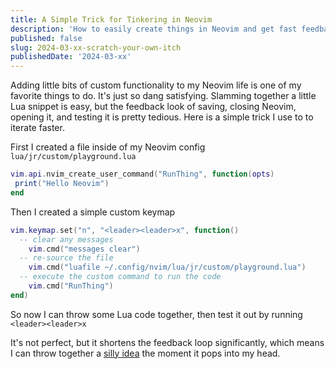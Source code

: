 ```yaml
---
title: A Simple Trick for Tinkering in Neovim
description: 'How to easily create things in Neovim and get fast feedback'
published: false
slug: 2024-03-xx-scratch-your-own-itch
publishedDate: '2024-03-xx'
---
```


Adding little bits of custom functionality to my Neovim life is one of my favorite things to do. It's just so dang satisfying. Slamming together a little Lua snippet is easy, but the feedback look of saving, closing Neovim, opening it, and testing it is pretty tedious. Here is a simple trick I use to to iterate faster.

First I created a file inside of my Neovim config `lua/jr/custom/playground.lua`

```lua
vim.api.nvim_create_user_command("RunThing", function(opts)
 print("Hello Neovim")
end
```

Then I created a simple custom keymap

```lua
vim.keymap.set("n", "<leader><leader>x", function()
  -- clear any messages
	vim.cmd("messages clear")
  -- re-source the file
	vim.cmd("luafile ~/.config/nvim/lua/jr/custom/playground.lua")
  -- execute the custom command to run the code
	vim.cmd("RunThing")
end)

```

So now I can throw some Lua code together, then test it out by running `<leader><leader>x`

It's not perfect, but it shortens the feedback loop significantly, which means I can throw together a [silly idea](https://www.justinrassier.com/blog/posts/2024-03-10-scratch-your-own-itch) the moment it pops into my head.
